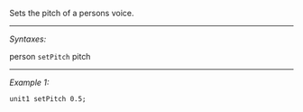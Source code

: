 Sets the pitch of a persons voice.


---
*Syntaxes:*

person `setPitch` pitch

---
*Example 1:*

```sqf
unit1 setPitch 0.5;
```